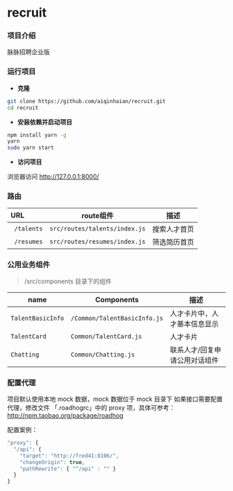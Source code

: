 # recruit

### 项目介绍
脉脉招聘企业版

### 运行项目

- **克隆**

```bash
git clone https://github.com/aiqinhaian/recruit.git
cd recruit
```

- **安装依赖并启动项目**

```bash
npm install yarn -g
yarn
sudo yarn start
```

- **访问项目**

浏览器访问 http://127.0.0.1:8000/

### 路由

URL                               |  route组件                  | 描述 
:-------------------------------- |----------------------------|-----------------
` /talents`                      | `src/routes/talents/index.js` |搜索人才首页
` /resumes`               | `src/routes/resumes/index.js` |筛选简历首页

### 公用业务组件

> /src/components 目录下的组件

name                             | Components                 | 描述
---------------------------------|----------------------------|------------
`TalentBasicInfo` | `/Common/TalentBasicInfo.js` | 人才卡片中，人才基本信息显示
`TalentCard` | `Common/TalentCard.js` | 人才卡片
`Chatting` | `Common/Chatting.js` | 联系人才/回复申请公用对话组件

### 配置代理
项目默认使用本地 mock 数据，mock 数据位于 mock 目录下
如果接口需要配置代理，修改文件 「.roadhogrc」中的 proxy 项，具体可参考：http://npm.taobao.org/package/roadhog

配置案例：
```javascript
"proxy": {
  "/api": {
    "target": "http://fred41:8106/",
    "changeOrigin": true,
    "pathRewrite": { "^/api" : "" }
  }
}
```
